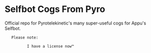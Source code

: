 # Selfbot Cogs From Pyro
Official repo for Pyrotelekinetic's many super-useful cogs for Appu's Selfbot.

       Please note:
       
              I have a license now™
